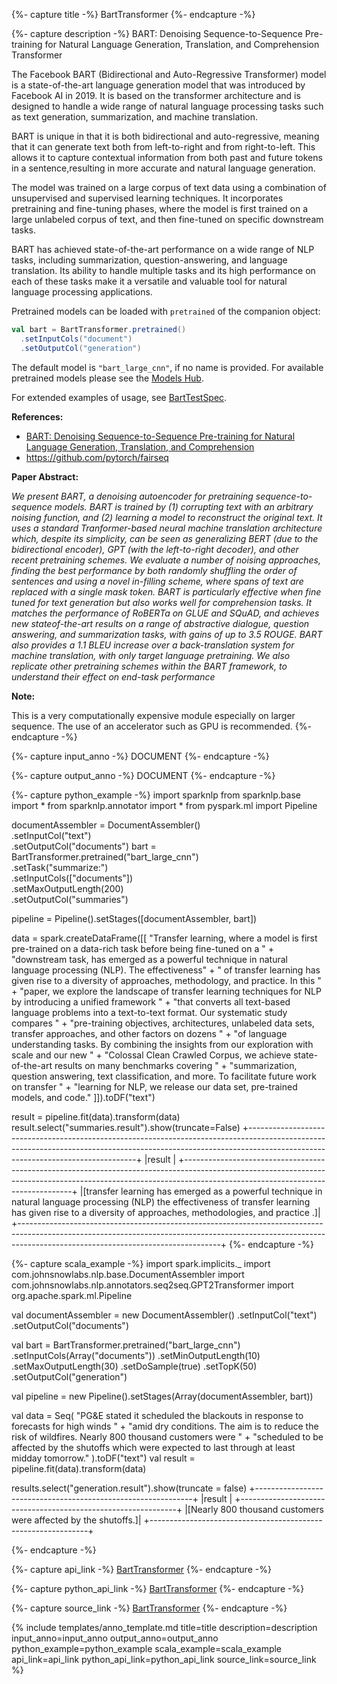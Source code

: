 {%- capture title -%}
BartTransformer
{%- endcapture -%}

{%- capture description -%}
BART: Denoising Sequence-to-Sequence Pre-training for Natural Language Generation,
Translation, and Comprehension Transformer

The Facebook BART (Bidirectional and Auto-Regressive Transformer) model is a state-of-the-art
language generation model that was introduced by Facebook AI in 2019. It is based on the
transformer architecture and is designed to handle a wide range of natural language processing
tasks such as text generation, summarization, and machine translation.

BART is unique in that it is both bidirectional and auto-regressive, meaning that it can
generate text both from left-to-right and from right-to-left. This allows it to capture
contextual information from both past and future tokens in a sentence,resulting in more
accurate and natural language generation.

The model was trained on a large corpus of text data using a combination of unsupervised and
supervised learning techniques. It incorporates pretraining and fine-tuning phases, where the
model is first trained on a large unlabeled corpus of text, and then fine-tuned on specific
downstream tasks.

BART has achieved state-of-the-art performance on a wide range of NLP tasks, including
summarization, question-answering, and language translation. Its ability to handle multiple
tasks and its high performance on each of these tasks make it a versatile and valuable tool
for natural language processing applications.

Pretrained models can be loaded with `pretrained` of the companion object:

```scala
val bart = BartTransformer.pretrained()
  .setInputCols("document")
  .setOutputCol("generation")
```

The default model is `"bart_large_cnn"`, if no name is provided. For available pretrained
models please see the [Models Hub](https://nlp.johnsnowlabs.com/models?q=bart).

For extended examples of usage, see
[BartTestSpec](https://github.com/JohnSnowLabs/spark-nlp/blob/master/src/test/scala/com/johnsnowlabs/nlp/annotators/seq2seq/BartTestSpec.scala).

**References:**

- [BART: Denoising Sequence-to-Sequence Pre-training for Natural Language Generation, Translation, and Comprehension](https://aclanthology.org/2020.acl-main.703.pdf)
- https://github.com/pytorch/fairseq

**Paper Abstract:**

*We present BART, a denoising autoencoder for pretraining sequence-to-sequence models. BART
is trained by (1) corrupting text with an arbitrary noising function, and (2) learning a model
to reconstruct the original text. It uses a standard Tranformer-based neural machine
translation architecture which, despite its simplicity, can be seen as generalizing BERT (due
to the bidirectional encoder), GPT (with the left-to-right decoder), and other recent
pretraining schemes. We evaluate a number of noising approaches, finding the best performance
by both randomly shuffling the order of sentences and using a novel in-filling scheme, where
spans of text are replaced with a single mask token. BART is particularly effective when fine
tuned for text generation but also works well for comprehension tasks. It matches the
performance of RoBERTa on GLUE and SQuAD, and achieves new stateof-the-art results on a range
of abstractive dialogue, question answering, and summarization tasks, with gains of up to 3.5
ROUGE. BART also provides a 1.1 BLEU increase over a back-translation system for machine
translation, with only target language pretraining. We also replicate other pretraining
schemes within the BART framework, to understand their effect on end-task performance*

**Note:**

This is a very computationally expensive module especially on larger sequence. The use of an
accelerator such as GPU is recommended.
{%- endcapture -%}

{%- capture input_anno -%}
DOCUMENT
{%- endcapture -%}

{%- capture output_anno -%}
DOCUMENT
{%- endcapture -%}

{%- capture python_example -%}
import sparknlp
from sparknlp.base import *
from sparknlp.annotator import *
from pyspark.ml import Pipeline

documentAssembler = DocumentAssembler() \
    .setInputCol("text") \
    .setOutputCol("documents")
bart = BartTransformer.pretrained("bart_large_cnn") \
    .setTask("summarize:") \
    .setInputCols(["documents"]) \
    .setMaxOutputLength(200) \
    .setOutputCol("summaries")

pipeline = Pipeline().setStages([documentAssembler, bart])

data = spark.createDataFrame([[
    "Transfer learning, where a model is first pre-trained on a data-rich task before being fine-tuned on a " +
    "downstream task, has emerged as a powerful technique in natural language processing (NLP). The effectiveness" +
    " of transfer learning has given rise to a diversity of approaches, methodology, and practice. In this " +
    "paper, we explore the landscape of transfer learning techniques for NLP by introducing a unified framework " +
    "that converts all text-based language problems into a text-to-text format. Our systematic study compares " +
    "pre-training objectives, architectures, unlabeled data sets, transfer approaches, and other factors on dozens " +
    "of language understanding tasks. By combining the insights from our exploration with scale and our new " +
    "Colossal Clean Crawled Corpus, we achieve state-of-the-art results on many benchmarks covering " +
    "summarization, question answering, text classification, and more. To facilitate future work on transfer " +
    "learning for NLP, we release our data set, pre-trained models, and code."
]]).toDF("text")

result = pipeline.fit(data).transform(data)
result.select("summaries.result").show(truncate=False)
+--------------------------------------------------------------------------------------------------------------------------------------------------------------------------------------------------------------+
|result                                                                                                                                                                                                        |
+--------------------------------------------------------------------------------------------------------------------------------------------------------------------------------------------------------------+
|[transfer learning has emerged as a powerful technique in natural language processing (NLP) the effectiveness of transfer learning has given rise to a diversity of approaches, methodologies, and practice .]|
+--------------------------------------------------------------------------------------------------------------------------------------------------------------------------------------------------------------+
{%- endcapture -%}

{%- capture scala_example -%}
import spark.implicits._
import com.johnsnowlabs.nlp.base.DocumentAssembler
import com.johnsnowlabs.nlp.annotators.seq2seq.GPT2Transformer
import org.apache.spark.ml.Pipeline

val documentAssembler = new DocumentAssembler()
  .setInputCol("text")
  .setOutputCol("documents")

val bart = BartTransformer.pretrained("bart_large_cnn")
  .setInputCols(Array("documents"))
  .setMinOutputLength(10)
  .setMaxOutputLength(30)
  .setDoSample(true)
  .setTopK(50)
  .setOutputCol("generation")

val pipeline = new Pipeline().setStages(Array(documentAssembler, bart))

val data = Seq(
  "PG&E stated it scheduled the blackouts in response to forecasts for high winds " +
  "amid dry conditions. The aim is to reduce the risk of wildfires. Nearly 800 thousand customers were " +
  "scheduled to be affected by the shutoffs which were expected to last through at least midday tomorrow."
).toDF("text")
val result = pipeline.fit(data).transform(data)

results.select("generation.result").show(truncate = false)
+--------------------------------------------------------------+
|result                                                        |
+--------------------------------------------------------------+
|[Nearly 800 thousand customers were affected by the shutoffs.]|
+--------------------------------------------------------------+

{%- endcapture -%}

{%- capture api_link -%}
[BartTransformer](/api/com/johnsnowlabs/nlp/annotators/seq2seq/BartTransformer)
{%- endcapture -%}

{%- capture python_api_link -%}
[BartTransformer](/api/python/reference/autosummary/sparknlp/annotator/seq2seq/bart_transformer/index.html#sparknlp.annotator.seq2seq.bart_transformer.BartTransformer)
{%- endcapture -%}

{%- capture source_link -%}
[BartTransformer](https://github.com/JohnSnowLabs/spark-nlp/tree/master/src/main/scala/com/johnsnowlabs/nlp/annotators/seq2seq/BartTransformer.scala)
{%- endcapture -%}

{% include templates/anno_template.md
title=title
description=description
input_anno=input_anno
output_anno=output_anno
python_example=python_example
scala_example=scala_example
api_link=api_link
python_api_link=python_api_link
source_link=source_link
%}